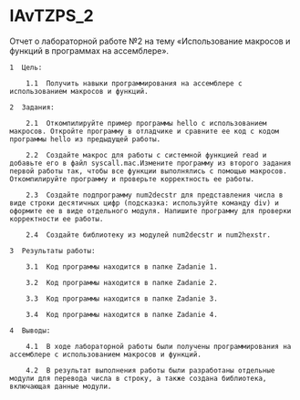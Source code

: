 # IAvTZPS_2
Отчет о лабораторной работе №2 на тему «Использование макросов и функций в программах на ассемблере».
    
    1  Цель: 
    
        1.1  Получить навыки программирования на ассемблере с использованием макросов и функций.
  
    2  Задания:
   
        2.1  Откомпилируйте пример программы hello с использованием макросов. Откройте программу в отладчике и сравните ее код с кодом программы hello из предыдущей работы.
  
        2.2  Создайте макрос для работы с системной функцией read и добавьте его в файл syscall.mac.Измените программу из второго задания первой работы так, чтобы все функции выполнялись с помощью макросов. Откомпилируйте программу и проверьте корректность ее работы.
  
        2.3  Создайте подпрограмму num2decstr для представления числа в виде строки десятичных цифр (подсказка: используйте команду div) и оформите ее в виде отдельного модуля. Напишите программу для проверки корректности ее работы.
  
        2.4  Создайте библиотеку из модулей num2decstr и num2hexstr. 
 
    3  Результаты работы:
  
        3.1  Код программы находится в папке Zadanie 1.
  
        3.2  Код программы находится в папке Zadanie 2.
      
        3.3  Код программы находится в папке Zadanie 3.
       
        3.4  Код программы находится в папке Zadanie 4.
    
    4  Выводы:
     
        4.1  В ходе лабораторной работы были получены программирования на ассемблере с использованием макросов и функций.
     
        4.2  В результат выполнения работы были разработаны отдельные модули для перевода числа в строку, а также создана библиотека, включающая данные модули.
